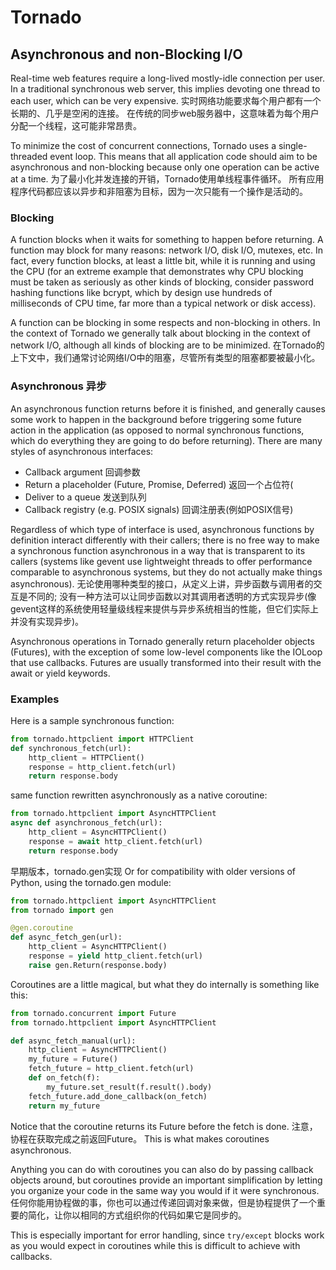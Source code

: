 # Tornado

## Asynchronous and non-Blocking I/O

Real-time web features require a long-lived mostly-idle connection per user. 
In a traditional synchronous web server, this implies devoting one thread to each user, which can be very expensive.
实时网络功能要求每个用户都有一个长期的、几乎是空闲的连接。
在传统的同步web服务器中，这意味着为每个用户分配一个线程，这可能非常昂贵。

To minimize the cost of concurrent connections, Tornado uses a single-threaded event loop. 
This means that all application code should aim to be asynchronous and non-blocking because only one operation can be active at a time.
为了最小化并发连接的开销，Tornado使用单线程事件循环。
所有应用程序代码都应该以异步和非阻塞为目标，因为一次只能有一个操作是活动的。

### Blocking
A function blocks when it waits for something to happen before returning.
A function may block for many reasons: network I/O, disk I/O, mutexes, etc. 
In fact, every function blocks, at least a little bit, while it is running and using the CPU (for an extreme example that demonstrates why CPU blocking must be taken as seriously as other kinds of blocking, consider password hashing functions like bcrypt, which by design use hundreds of milliseconds of CPU time, far more than a typical network or disk access).

A function can be blocking in some respects and non-blocking in others. 
In the context of Tornado we generally talk about blocking in the context of network I/O, although all kinds of blocking are to be minimized.
在Tornado的上下文中，我们通常讨论网络I/O中的阻塞，尽管所有类型的阻塞都要被最小化。

### Asynchronous 异步

An asynchronous function returns before it is finished, and generally causes some work to happen in the background before triggering some future action in the application (as opposed to normal synchronous functions, which do everything they are going to do before returning). 
There are many styles of asynchronous interfaces:

 * Callback argument 回调参数
 * Return a placeholder (Future, Promise, Deferred) 返回一个占位符(
 * Deliver to a queue 发送到队列
 * Callback registry (e.g. POSIX signals) 回调注册表(例如POSIX信号)
 
Regardless of which type of interface is used, asynchronous functions by definition interact differently with their callers; 
there is no free way to make a synchronous function asynchronous in a way that is transparent to its callers (systems like gevent use lightweight threads to offer performance comparable to asynchronous systems, but they do not actually make things asynchronous).
无论使用哪种类型的接口，从定义上讲，异步函数与调用者的交互是不同的;
没有一种方法可以让同步函数以对其调用者透明的方式实现异步(像gevent这样的系统使用轻量级线程来提供与异步系统相当的性能，但它们实际上并没有实现异步)。

Asynchronous operations in Tornado generally return placeholder objects (Futures), with the exception of some low-level components like the IOLoop that use callbacks. Futures are usually transformed into their result with the await or yield keywords.

### Examples

Here is a sample synchronous function:

```python
from tornado.httpclient import HTTPClient
def synchronous_fetch(url):
    http_client = HTTPClient()
    response = http_client.fetch(url)
    return response.body

```

same function rewritten asynchronously as a native coroutine:

```python
from tornado.httpclient import AsyncHTTPClient
async def asynchronous_fetch(url):
    http_client = AsyncHTTPClient()
    response = await http_client.fetch(url)
    return response.body
```

早期版本，tornado.gen实现
Or for compatibility with older versions of Python, using the tornado.gen module:

```python
from tornado.httpclient import AsyncHTTPClient
from tornado import gen

@gen.coroutine
def async_fetch_gen(url):
    http_client = AsyncHTTPClient()
    response = yield http_client.fetch(url)
    raise gen.Return(response.body)
```

Coroutines are a little magical, but what they do internally is something like this:

```python
from tornado.concurrent import Future
from tornado.httpclient import AsyncHTTPClient

def async_fetch_manual(url):
    http_client = AsyncHTTPClient()
    my_future = Future()
    fetch_future = http_client.fetch(url)
    def on_fetch(f):
        my_future.set_result(f.result().body)
    fetch_future.add_done_callback(on_fetch)
    return my_future
```

Notice that the coroutine returns its Future before the fetch is done.
注意，协程在获取完成之前返回Future。
This is what makes coroutines asynchronous.

Anything you can do with coroutines you can also do by passing callback objects around, but coroutines provide an important simplification by letting you organize your code in the same way you would if it were synchronous.
任何你能用协程做的事，你也可以通过传递回调对象来做，但是协程提供了一个重要的简化，让你以相同的方式组织你的代码如果它是同步的。

This is especially important for error handling, since `try/except` blocks work as you would expect in coroutines while this is difficult to achieve with callbacks.

